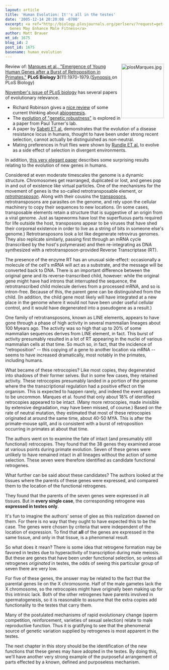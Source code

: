 ```yaml
---
layout: article
title: 'Human Evolution: It''s all in the testes'
date: '2005-12-14 20:20:08 -0700'
excerpt: <a ref="http://biology.plosjournals.org/perlserv/?request=get-document&doi=10.1371/journal.pbio.0030399">Retrocopied
  Genes May Enhance Male Fitness</a>
author: Matt Brauer
mt_id: 1675
blog_id: 2
post_id: 1675
basename: human_evolution
---
```

[<img src="http://www.pandasthumb.org/archives/images/plosMarques-thumb.jpg" alt="plosMarques.jpg" width="135" height="173" style="float:right;" />](http://www.pandasthumb.org/archives/images/plosMarques.jpg)
Review of: [
Marques et al., "Emergence of Young Human Genes after a Burst of Retroposition in Primates."](http://biology.plosjournals.org/perlserv/?request=get-pdf&amp;file=10.1371_journal.pbio.0030357-S.pdf)
**PLoS Biology 3**(11):1970-1979.([Synopsis ](http://biology.plosjournals.org/perlserv/?request=get-document&amp;doi=10.1371/journal.pbio.0030399) on PLoS Biology)

[
November's issue of PLoS biology](http://biology.plosjournals.org/perlserv/?request=get-toc&amp;issn=1545-7885&amp;volume=3&amp;issue=11) has several papers of evolutionary relevance. 



* Richard Robinson gives a [
nice review](http://biology.plosjournals.org/perlserv/?request=get-pdf&amp;file=10.1371_journal.pbio.0030396-S.pdf)
of some current thinking about [
abiogenesis](http://wiki.cotch.net/index.php/Abiogenesis).
* The
[
evolution of "genetic robustness"](http://biology.plosjournals.org/perlserv/?request=get-pdf&amp;file=10.1371_journal.pbio.0030381-S.pdf)
is explored in a paper from Paul Turner's lab.
* A paper by 
[
Sabeti ET al.](http://biology.plosjournals.org/perlserv/?request=get-pdf&amp;file=10.1371_journal.pbio.0030378-S.pdf)
demonstrates that the evolution of a disease resistance locus in humans, thought to have been under strong recent selection, cannot actually be distinguished as non-neutral.
* Mating preferences in fruit flies were shown by 
[
Rundle ET al.](http://biology.plosjournals.org/perlserv/?request=get-pdf&amp;file=10.1371_journal.pbio.0030368-S.pdf)
to evolve as a side effect of selection in divergent environments.


In addition, [this very elegant paper](http://biology.plosjournals.org/perlserv/?request=get-pdf&amp;file=10.1371_journal.pbio.0030357-S.pdf) describes some surprising results relating to the evolution of new genes in humans.

Considered at even moderate timescales the genome is a dynamic structure. Chromosomes get rearranged, duplicated or lost, and genes pop in and out of existence like virtual particles. One of the mechanisms for the movement of genes is the so-called retrotransposable element, or [_retrotransposon_](http://en.wikipedia.org/wiki/Retrotransposon). Along with their cousins the [transposons](http://en.wikipedia.org/wiki/Transposon), retrotransposons are parasites on the genome, and rely upon the cellular machinery to copy their sequences to new locations. (In some cases, transposable elements retain a structure that is suggestive of an origin from a viral genome. Just as tapeworms have lost the superfluous parts required for life outside the host, transposons appear to be viruses that have shed their corporeal existence in order to live as a string of bits in someone else's genome.) Retrotransposons look a lot like degenerate retrovirus genomes. They also replicate similarly, passing first through an mRNA cycle (transcribed by the host's polymerase) and then re-integrating as DNA  synthesized with a retrotransposon-provided Reverse Transcriptase (RT).

The presence of the enzyme RT has an unusual side-effect: occasionally a molecule of the cell's mRNA will act as a substrate, and the message will be converted back to DNA. There is an important difference between the original gene and its reverse-transcribed child, however: while the original gene might have had introns that interrupted the sequence, the retrotranscribed child molecule derives from a processed mRNA, and so is intron-free. Because of this, the parent gene can be distinguished from the child. (In addition, the child gene most likely will have integrated at a new place in the genome where it would not have been under useful cellular control, and it would have degenerated into a pseudogene as a result.)

One family of retrotransposons, known as LINE elements, appears to have gone through a phase of high activity in several mammalian lineages about 100 Myears ago. The activity was so high that up to 20% of some mammalian sequences derives from LINE element, in fact. This burst of activity presumably resulted in a lot of RT appearing in the nuclei of various mammalian cells at that time. So much so, in fact, that the incidence of "retroposition" -- this copying of a gene to another location via mRNA -- seems to have increased dramatically, most notably in the primates, including humans.

What became of these retrocopies? Like most copies, they degenerated into shadows of their former selves. But in some few cases, they retained activity. These retrocopies presumably landed in a portion of the genome where the the transcriptional regulation had a positive effect on the organism. This is expected to happen rarely, and indeed the event appears to be uncommon. Marques et al. found that only about 18% of identified retrocopies appeared to be intact. (Many more retrocopies, made invisible by extensive degradation, may have been missed, of course.) Based on the rate of neutral mutation, they estimated that most of these retrocopies originated at around the same time, about 40-50 MYA. This is after the primate-mouse split, and is consistent with a burst of retroposition occurring in primates at about that time.

The authors went on to examine the fate of intact (and presumably still functional) retrocopies. They found that the 38 genes they examined arose at various points during primate evolution. Seven of these genes were unlikely to have remained intact in all lineages without the action of some selection. These seven were therefore identified as candidate functional retrogenes.

What further can be said about these candidates? The authors looked at the tissues where the parents of these genes were expressed, and compared them to the location of the functional retrogenes.

They found that the parents of the seven genes were expressed in all tissues. But in **every single case**, the corresponding retrogene was **expressed in testes only**.

It's fun to imagine the authors' sense of glee as this realization dawned on them. For there is no way that they ought to have expected this to be the case. The genes were chosen by criteria that were independent of the location of expression. To find that **all** of the genes are expressed in the same tissue, and only in that tissue, is a phenomenal result.

So what does it mean? There is some idea that retrogene formation may be favored in testes due to hyperactivity of transcription during male meiosis. But these are genes that have been under functional selection, so unless all retrogenes _originated_ in testes, the odds of seeing this particular group of seven there are very low.

For five of these genes, the answer may be related to the fact that the parental genes lie on the X chromosome. Half of the male gametes lack the X chromosome, so the retrocopies might have originally been making up for this intrinsic lack. Both of the other retrogenes have parents involved in spermatogenesis, so it is reasonable to assume that the extra copies add functionality to the testes that carry them.

Many of the postulated mechanisms of rapid evolutionary change (sperm competition, reinforcement, varieties of sexual selection) relate to male reproductive function. Thus it is gratifying to see that the phenomenal source of genetic variation supplied by retrogenes is most apparent in the testes.

The next chapter in this story should be the identification of the new functions that these genes may have adopted in the testes. By doing this, we'll have another very strong example of the purposeful arrangement of parts effected by a known, defined and purposeless mechanism.
